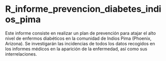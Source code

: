 # R_informe_prevencion_diabetes_indios_pima
Este informe consiste en realizar un plan de prevención para atajar el alto nivel de enfermos diabéticos en la comunidad de Indios Pima (Phoenix, Arizona). Se investigarán las incidencias de todos los datos recogidos en los informes médicos en la aparición de la enfermedad, así como sus interrelaciones.
